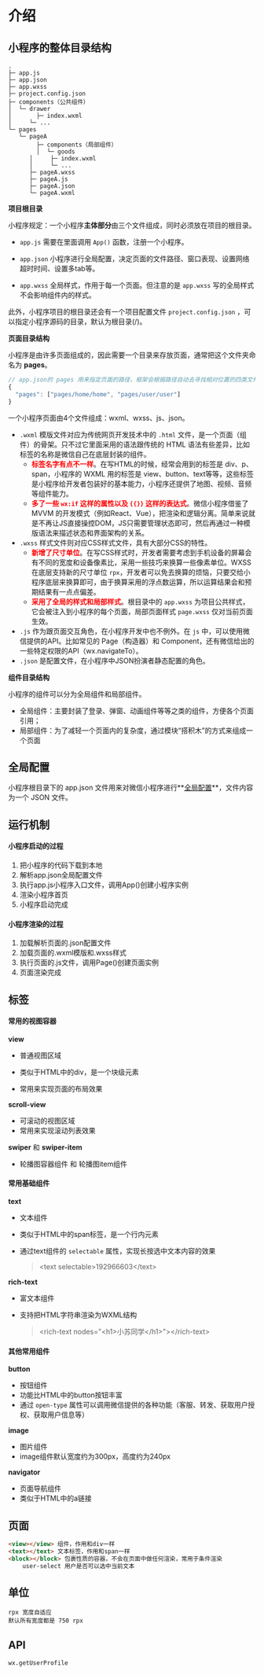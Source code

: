 # 介绍

## 小程序的整体目录结构

```
.
├─ app.js
├─ app.json
├─ app.wxss
├─ project.config.json
├─ components（公共组件）
│  └─ drawer
│  		├─ index.wxml
│     └─ ...	
└─ pages
   └─ pageA
   		├─ components（局部组件）
   		│  └─ goods
      │     ├─ index.wxml
      │     └─ ...
      ├─ pageA.wxss
      ├─ pageA.js
      ├─ pageA.json
      └─ pageA.wxml
```

**项目根目录**

小程序规定：一个小程序**主体部分**由三个文件组成，同时必须放在项目的根目录。

- `app.js` 需要在里面调用 `App()` 函数，注册一个小程序。
- `app.json` 小程序进行全局配置，决定页面的文件路径、窗口表现、设置网络超时时间、设置多tab等。

- `app.wxss` 全局样式，作用于每一个页面。但注意的是 `app.wxss` 写的全局样式不会影响组件内的样式。

此外，小程序项目的根目录还会有一个项目配置文件 `project.config.json` ，可以指定小程序源码的目录，默认为根目录(/)。

**页面目录结构**

小程序是由许多页面组成的，因此需要一个目录来存放页面，通常把这个文件夹命名为 **pages**。

```js
// app.json的 pages 用来指定页面的路径，框架会根据路径自动去寻找相对位置的四类文件（小程序的代码构成）。
{
  "pages": ["pages/home/home", "pages/user/user"]
}
```

一个小程序页面由4个文件组成：wxml、wxss、js、json。

- `.wxml` 模版文件对应为传统网页开发技术中的 `.html` 文件，是一个页面（组件）的骨架。只不过它里面采用的语法跟传统的 HTML 语法有些差异，比如标签的名称是微信自己在底层封装的组件。
  - **<font color=red>标签名字有点不一样</font>**。在写HTML的时候，经常会用到的标签是 div、p、span，小程序的 WXML 用的标签是 view、button、text等等，这些标签是小程序给开发者包装好的基本能力，小程序还提供了地图、视频、音频等组件能力。
  - **<font color=red>多了一些 `wx:if` 这样的属性以及 `{{}}` 这样的表达式</font>**。微信小程序借鉴了 MVVM 的开发模式（例如React、Vue），把渲染和逻辑分离。简单来说就是不再让JS直接操控DOM，JS只需要管理状态即可，然后再通过一种模版语法来描述状态和界面架构的关系。
- `.wxss` 样式文件则对应CSS样式文件，具有大部分CSS的特性。
  - **<font color=red>新增了尺寸单位</font>**。在写CSS样式时，开发者需要考虑到手机设备的屏幕会有不同的宽度和设备像素比，采用一些技巧来换算一些像素单位。WXSS在底层支持新的尺寸单位 `rpx`，开发者可以免去换算的烦恼，只要交给小程序底层来换算即可，由于换算采用的浮点数运算，所以运算结果会和预期结果有一点点偏差。
  - **<font color=red>采用了全局的样式和局部样式</font>**。根目录中的 `app.wxss` 为项目公共样式，它会被注入到小程序的每个页面，局部页面样式 `page.wxss` 仅对当前页面生效。
- `.js` 作为跟页面交互角色，在小程序开发中也不例外。在 `js` 中，可以使用微信提供的API。比如常见的 Page（构造器）和 Component，还有微信给出的一些特定权限的API（wx.navigateTo）。
- `.json` 是配置文件，在小程序中JSON扮演者静态配置的角色。

**组件目录结构**

小程序的组件可以分为全局组件和局部组件。

- 全局组件：主要封装了登录、弹窗、动画组件等等之类的组件，方便各个页面引用；
- 局部组件：为了减轻一个页面内的复杂度，通过模块“搭积木”的方式来组成一个页面



## 全局配置

小程序根目录下的 app.json 文件用来对微信小程序进行**[全局配置](https://developers.weixin.qq.com/miniprogram/dev/framework/config.html#%E5%85%A8%E5%B1%80%E9%85%8D%E7%BD%AE)**，文件内容为一个 JSON 文件。



## 运行机制

#### 小程序启动的过程

1. 把小程序的代码下载到本地
2. 解析app.json全局配置文件
3. 执行app.js小程序入口文件，调用App()创建小程序实例
4. 渲染小程序首页
5. 小程序启动完成

#### 小程序渲染的过程

1. 加载解析页面的.json配置文件
2. 加载页面的.wxml模版和.wxss样式
3. 执行页面的.js文件，调用Page()创建页面实例
4. 页面渲染完成



## 标签

#### 常用的视图容器

**view**

- 普通视图区域

- 类似于HTML中的div，是一个块级元素
- 常用来实现页面的布局效果

**scroll-view**

- 可滚动的视图区域
- 常用来实现滚动列表效果

**swiper** 和 **swiper-item**

- 轮播图容器组件 和 轮播图item组件

#### 常用基础组件

**text**

- 文本组件

- 类似于HTML中的span标签，是一个行内元素

- 通过text组件的 `selectable` 属性，实现长按选中文本内容的效果

  > \<text selectable>192966603\</text>

**rich-text**

- 富文本组件

- 支持把HTML字符串渲染为WXML结构

  > \<rich-text nodes="\<h1>小苏同学\</h1>">\</rich-text>

#### 其他常用组件

**button**

- 按钮组件
- 功能比HTML中的button按钮丰富
- 通过 `open-type` 属性可以调用微信提供的各种功能（客服、转发、获取用户授权、获取用户信息等）

**image**

- 图片组件
- image组件默认宽度约为300px，高度约为240px

**navigator**

- 页面导航组件
- 类似于HTML中的a链接



## 页面

```html
<view></view> 组件，作用和div一样
<text></text> 文本标签，作用和span一样
<block></block> 包裹性质的容器，不会在页面中做任何渲染，常用于条件渲染
	user-select 用户是否可以选中当前文本
```

## 单位

```
rpx 宽度自适应
默认所有宽度都是 750 rpx
```



## API

```
wx.getUserProfile
```

